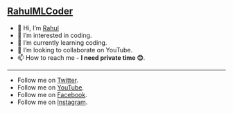 ## [RahulMLCoder](https://github.com/RahulMLCoder)
- 👋 Hi, I’m [Rahul](https://github.com/RahulMLCoder)
- 👀 I’m interested in coding.
- 🌱 I’m currently learning coding.
- 💞️ I’m looking to collaborate on YouTube.
- 📫 How to reach me - **I need private time 😊**.
------------------------------------------------------------------------------------------------------------------------------
- Follow me on [Twitter](https://twitter.com/RahulTheCoder).
- Follow me on [YouTube](https://youtube.com/channel/@RahulTheCoder).
- Follow me on [Facebook](https://www.facebook.com/rahulml2505).
- Follow me on [Instagram](https://www.instagram.com/rahul_mondal_coder).

<!---
RahulMLCoder/RahulMLCoder is a ✨ special ✨ repository because its `README.md` (this file) appears on your GitHub profile.
You can click the Preview link to take a look at your changes.
--->
